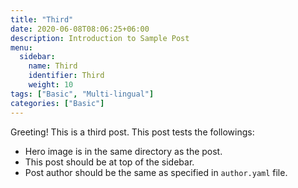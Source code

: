 ```yaml
---
title: "Third"
date: 2020-06-08T08:06:25+06:00
description: Introduction to Sample Post
menu:
  sidebar:
    name: Third
    identifier: Third
    weight: 10
tags: ["Basic", "Multi-lingual"]
categories: ["Basic"]
---
```


Greeting! This is a third post. This post tests the followings:

- Hero image is in the same directory as the post.
- This post should be at top of the sidebar.
- Post author should be the same as specified in `author.yaml` file.